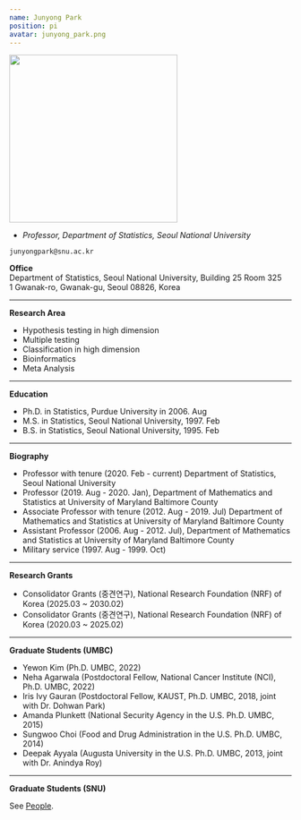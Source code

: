 ```yaml
---
name: Junyong Park
position: pi
avatar: junyong_park.png
---
```


<img width="300" src="{{site.baseurl}}/images/people/{{page.avatar}}" data-action="zoom">

- _Professor, Department of Statistics, Seoul National University_<br>

<i class="fa fa-envelope-o"></i> `junyongpark@snu.ac.kr`

**Office**<br>
Department of Statistics, Seoul National University, Building 25 Room 325 <br>
1 Gwanak-ro, Gwanak-gu, Seoul 08826, Korea <br>

<hr>

**Research Area**<br>
* Hypothesis testing in high dimension<br>
* Multiple testing<br>
* Classification in high dimension<br>
* Bioinformatics<br>
* Meta Analysis<br>

<hr> 

**Education**<br>
* Ph.D. in Statistics, Purdue University in 2006. Aug <br>
* M.S. in Statistics, Seoul National University, 1997. Feb <br>
* B.S. in Statistics, Seoul National University, 1995. Feb <br>

<hr>
 
**Biography**<br>
* Professor with tenure (2020. Feb - current)  Department of Statistics, Seoul National University<br>
* Professor (2019. Aug - 2020. Jan), Department of Mathematics and Statistics at University of Maryland Baltimore County<br>
* Associate Professor with tenure (2012. Aug - 2019. Jul)   Department of Mathematics and Statistics at University of Maryland Baltimore County<br>
* Assistant Professor (2006. Aug - 2012. Jul), Department of Mathematics and Statistics at University of Maryland Baltimore County<br>
* Military service (1997. Aug - 1999. Oct)  <br>

<hr>

**Research Grants**
- Consolidator Grants (중견연구), National Research Foundation (NRF) of Korea (2025.03 ~ 2030.02)
- Consolidator Grants (중견연구), National Research Foundation (NRF) of Korea (2020.03 ~ 2025.02)

<hr>

<!-- **Current Graduate Students (SNU)** <br>

* Kyuhwan Kim (Ph.D. candidate)
* Seohwa Hwang (Ph.D. candidate)
* Hyunsung Kim (Ph.D. candidate)
* Joonhyeok Ko (M.S. student)
* Jisu Kim (M.S. student)
* Hwijong Song (M.S. student)

<hr>

**Past Students (SNU, UMBC)** <br>

* Yeji Seong (LG CNS, M.S. SNU, 2025)
* Kyurhi Kim (Ph.D. Student at Emory University, M.S. SNU, 2024) 
* Dayeon Jung (Samsung Electronics, M.S. SNU, 2024)
* Seungyup Hyun (Samsung Electronics, M.S. SNU, 2023)
* Myungjun Kim (Samsung Electronics, M.S. SNU, 2023) 
* Dohyup Shin (LG U+, M.S. SNU, 2023)
* Soyeon Lim (M.S. SNU, 2023) 
* Yewon Kim (Ph.D. UMBC, 2022)
* Neha Agarwala (Post doctoral Fellow, National Cancer Institute (NCI), Ph.D. UMBC, 2022)
* Hoyoung Park (Assistant Professor in Sookmyung Women's University, Ph.D. SNU, 2021)
* Iris Ivy Gauran (Postdoc fellow, KAUST, Ph.D. UMBC, 2018, joint with Dr. Dohwan Park) 
* Amanda Plunkett (National Security Agency in the U.S.  Ph.D. UMBC, 2015) 
* Sungwoo Choi (Food and Drug Administration  in the U.S.  Ph.D. UMBC, 2014) 
* Deepak Ayyala (Augusta University in the U.S. Ph.D. UMBC, 2013,  joint with Dr. Anindya Roy)  -->


**Graduate Students (UMBC)** <br>

* Yewon Kim (Ph.D. UMBC, 2022)
* Neha Agarwala (Postdoctoral Fellow, National Cancer Institute (NCI), Ph.D. UMBC, 2022)
* Iris Ivy Gauran (Postdoctoral Fellow, KAUST, Ph.D. UMBC, 2018, joint with Dr. Dohwan Park) 
* Amanda Plunkett (National Security Agency in the U.S.  Ph.D. UMBC, 2015) 
* Sungwoo Choi (Food and Drug Administration  in the U.S.  Ph.D. UMBC, 2014) 
* Deepak Ayyala (Augusta University in the U.S. Ph.D. UMBC, 2013,  joint with Dr. Anindya Roy) 

<hr>

**Graduate Students (SNU)** <br>

See <a href="/people/">People</a>.
